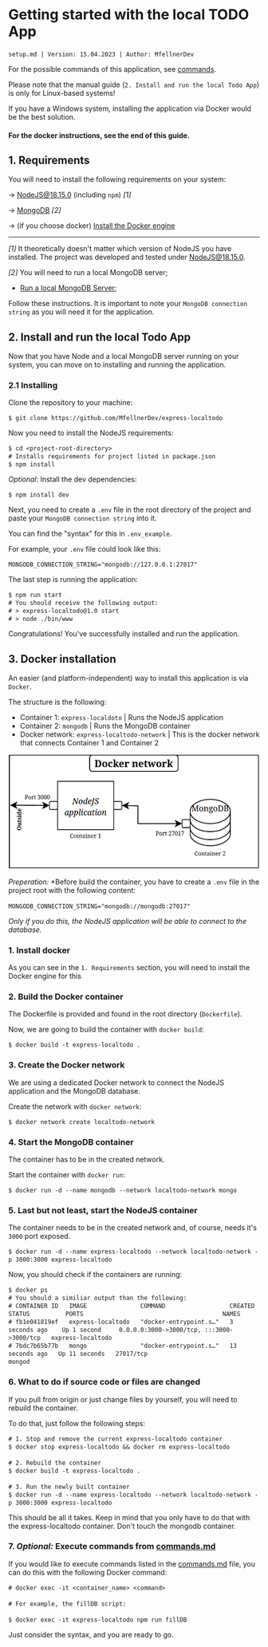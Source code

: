 # Getting started with the local TODO App

`setup.md | Version: 15.04.2023 | Author: MfellnerDev`

For the possible commands of this application, see [commands](commands.md).

Please note that the manual guide (`2. Install and run the local Todo App`) is only for Linux-based systems!

If you have a Windows system, installing the application via Docker would be the best solution.

#### For the docker instructions, see the end of this guide.


## 1. Requirements
You will need to install the following requirements on your system:

-> [NodeJS@18.15.0](https://nodejs.org/en/blog/release/v18.15.0) (including `npm`) *[1]*

-> [MongoDB](https://www.mongodb.com/docs/manual/administration/install-community/) *[2]*

-> (if you choose docker) [Install the Docker engine](https://docs.docker.com/engine/install/)

---
*[1]* It theoretically doesn't matter which version of NodeJS you have installed. The 
project was developed and tested under NodeJS@18.15.0.

*[2]* You will need to run a local MongoDB server;

- [Run a local MongoDB Server](https://www.prisma.io/dataguide/mongodb/setting-up-a-local-mongodb-database); 

Follow these instructions.
It is important to note your `MongoDB connection string` as you will
need it for the application.

## 2. Install and run the local Todo App

Now that you have Node and a local MongoDB server running on your system, you can move on to installing and
running the application.

### 2.1 Installing

Clone the repository to your machine:

```shell
$ git clone https://github.com/MfellnerDev/express-localtodo
```

Now you need to install the NodeJS requirements:

```shell
$ cd <project-root-directory>
# Installs requirements for project listed in package.json
$ npm install 
```


*Optional*: Install the dev dependencies:

```shell
$ npm install dev
```

Next, you need to create a `.env` file in the root directory of the project and paste your `MongoDB connection string`
into it.

You can find the "syntax" for this in `.env_example`. 

For example, your `.env` file could look like this:
```shell
MONGODB_CONNECTION_STRING="mongodb://127.0.0.1:27017"
```

The last step is running the application:

```shell
$ npm run start
# You should receive the following output:
# > express-localtodo@1.0 start
# > node ./bin/www

```

Congratulations! You've successfully installed and run the application.

## 3. Docker installation

An easier (and platform-independent) way to install this application is via `Docker`.

The structure is the following:

- Container 1: `express-localdoto` | Runs the NodeJS application
- Container 2: `mongodb` | Runs the MongoDB container
- Docker network: `express-localtodo-network` | This is the docker network that connects Container 1 and Container 2

![docker-strucutre](img/docker-structure.png)

*Preperation:*
*Before build the container, you have to create a `.env` file in the project root with the following content:

`MONGODB_CONNECTION_STRING="mongodb://mongodb:27017"`

*Only if you do this, the NodeJS application will be able to connect to the database.*

### 1. Install docker

As you can see in the `1. Requirements` section, you will need to install the Docker engine for this


### 2. Build the Docker container

The Dockerfile is provided and found in the root directory (`Dockerfile`).

Now, we are going to build the container with `docker build`:

```shell
$ docker build -t express-localtodo .
```

### 3. Create the Docker network

We are using a dedicated Docker network to connect the NodeJS application and the MongoDB database.

Create the network with `docker network`:

```shell
$ docker network create localtodo-network
```

### 4. Start the MongoDB container

The container has to be in the created network.

Start the container with `docker run`:

```shell
$ docker run -d --name mongodb --network localtodo-network mongo
```

### 5. Last but not least, start the NodeJS container

The container needs to be in the created network and, of course, needs it's `3000` port exposed.

```shell
$ docker run -d --name express-localtodo --network localtodo-network -p 3000:3000 express-localtodo
```

Now, you should check if the containers are running:

```shell
$ docker ps
# You should a similiar output than the following:
# CONTAINER ID   IMAGE               COMMAND                  CREATED          STATUS          PORTS                                       NAMES
# fb1e041819ef   express-localtodo   "docker-entrypoint.s…"   3 seconds ago    Up 1 second     0.0.0.0:3000->3000/tcp, :::3000->3000/tcp   express-localtodo
# 7bdc7b65b77b   mongo               "docker-entrypoint.s…"   13 seconds ago   Up 11 seconds   27017/tcp                                   mongod
```

### 6. What to do if source code or files are changed

If you pull from origin or just change files by yourself, you will need to rebuild the container.

To do that, just follow the following steps:
```shell
# 1. Stop and remove the current express-localtodo container
$ docker stop express-localtodo && docker rm express-localtodo

# 2. Rebuild the container
$ docker build -t express-localtodo .

# 3. Run the newly built container
$ docker run -d --name express-localtodo --network localtodo-network -p 3000:3000 express-localtodo
```

This should be all it takes. Keep in mind that you only have to do that with the express-localtodo container. Don't touch the mongodb container.


### 7. *Optional:* Execute commands from [commands.md](commands.md)

If you would like to execute commands listed in the [commands.md](commands.md) file, you can do this with the following Docker command:

```shell
# docker exec -it <container_name> <command> 

# For example, the fillDB script:

$ docker exec -it express-localtodo npm run fillDB
```

Just consider the syntax, and you are ready to go.